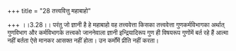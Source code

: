 +++
title = "28 तत्त्ववित्तु महाबाहो"

+++
।।3.28।। परंतु जो ज्ञानी है हे महाबाहो वह तत्त्ववेत्ता किसका तत्त्ववेत्ता
गुणकर्मविभागका अर्थात् गुणविभाग और कर्मविभागके तत्त्वको जाननेवाला ज्ञानी
इन्द्रियादिरूप गुण ही विषयरूप गुणोंमें बर्त रहे हैं आत्मा नहीं बर्तता
ऐसे मानकर आसक्त नहीं होता। उन कर्मोंमें प्रीति नहीं करता।
